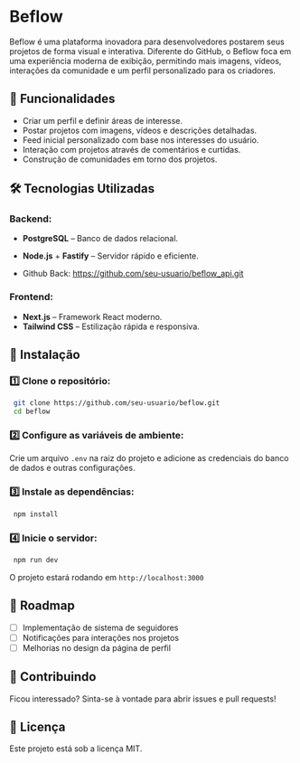 # Beflow

Beflow é uma plataforma inovadora para desenvolvedores postarem seus projetos de forma visual e interativa. Diferente do GitHub, o Beflow foca em uma experiência moderna de exibição, permitindo mais imagens, vídeos, interações da comunidade e um perfil personalizado para os criadores.

## 🚀 Funcionalidades

- Criar um perfil e definir áreas de interesse.
- Postar projetos com imagens, vídeos e descrições detalhadas.
- Feed inicial personalizado com base nos interesses do usuário.
- Interação com projetos através de comentários e curtidas.
- Construção de comunidades em torno dos projetos.

## 🛠 Tecnologias Utilizadas

### Backend:

- **PostgreSQL** – Banco de dados relacional.
- **Node.js** + **Fastify** – Servidor rápido e eficiente.

- Github Back: https://github.com/seu-usuario/beflow_api.git

### Frontend:

- **Next.js** – Framework React moderno.
- **Tailwind CSS** – Estilização rápida e responsiva.

## 📌 Instalação

### 1️⃣ Clone o repositório:

```sh
 git clone https://github.com/seu-usuario/beflow.git
 cd beflow
```

### 2️⃣ Configure as variáveis de ambiente:

Crie um arquivo `.env` na raiz do projeto e adicione as credenciais do banco de dados e outras configurações.

### 3️⃣ Instale as dependências:

```sh
 npm install
```

### 4️⃣ Inicie o servidor:

```sh
 npm run dev
```

O projeto estará rodando em `http://localhost:3000`

## 📖 Roadmap

- [ ] Implementação de sistema de seguidores
- [ ] Notificações para interações nos projetos
- [ ] Melhorias no design da página de perfil

## 🤝 Contribuindo

Ficou interessado? Sinta-se à vontade para abrir issues e pull requests!

## 📜 Licença

Este projeto está sob a licença MIT.
